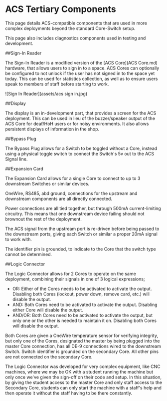 # ACS Tertiary Components

This page details ACS-compatible components that are used in more complex deployments beyond the standard Core-Switch setup. 

This page also includes diagnostics components used in testing and development.

##Sign-In Reader

The Sign-In Reader is a modified version of the [ACS Core](ACS Core.md) hardware, that allows users to sign in to a space. ACS Cores can optionally be configured to not unlock if the user has not signed in to the space yet today. This can be used for statistics collection, as well as to ensure users speak to members of staff before starting to work. 

![Sign In Reader](assets/acs sign in.jpg)

##Display

The display is an in-development part, that provides a screen for the ACS deployment. This can be used in lieu of the buzzer/speaker output of the ACS Core for deaf/HoH users or for noisy environments. It also allows persistent displays of information in the shop.

##Bypass Plug

The Bypass Plug allows for a Switch to be toggled without a Core, instead using a physical toggle switch to connect the Switch's 5v out to the ACS Signal line.

##Expansion Card

The Expansion Card allows for a single Core to connect to up to 3 downstream Switches or similar devices.

OneWire, RS485, abd ground, connections for the upstream and downstream components are all directly connected.

Power connections are all tied together, but through 500mA current-limiting circuitry. This means that one downstream device failing should not brownout the rest of the deployment.

The ACS signal from the upstream port is re-driven before being passed to the downstream ports, giving each Switch or similar a proper 20mA signal to work with.

The identifier pin is grounded, to indicate to the Core that the switch type cannot be determined.

##Logic Connector

The Logic Connector allows for 2 Cores to operate on the same deployment, combining their signals in one of 3 logical expressions;

* OR: Either of the Cores needs to be activated to activate the output. Disabling both Cores (lockout, power down, remove card, etc.) will disable the output.
* AND: Both Cores need to be activated to activate the output. Disabling either Core will disable the output. 
* AND/OR: Both Cores need to be activated to activate the output, but only one or the other is needed to maintain it on. Disabling both Cores will disable the output.

Both Cores are given a OneWire temperature sensor for verifying integrity, but only one of the Cores, designated the master by being plugged into the master Core connection, has all DE-9 connections wired to the downstream Switch. Switch identifier is grounded on the secondary Core. All other pins are not connected on the secondary Core.

The Logic Connector was developed for very complex equipment, like CNC machines, where we may be OK with a student running the machine but only once we've given the sign-off on their code and setup. In this situation, by giving the student access to the master Core and only staff access to the Secondary Core, students can only start the machine with a staff's help and then operate it without the staff having to be there constantly.
